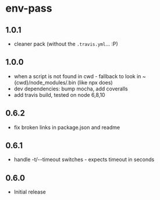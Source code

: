 env-pass
================
## 1.0.1
 - cleaner pack (without the `.travis.yml`... :P)

## 1.0.0
 - when a script is not found in cwd - fallback to look in ~{cwd}/node_modules/.bin (like npx does)
 - dev dependencies: bump mocha, add coveralls
 - add travis build, tested on node 6,8,10

## 0.6.2
 - fix broken links in package.json and readme

## 0.6.1
 - handle -t/--timeout switches - expects timeout in seconds

## 0.6.0
 - Initial release



